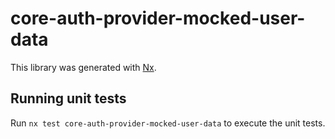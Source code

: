 # core-auth-provider-mocked-user-data

This library was generated with [Nx](https://nx.dev).

## Running unit tests

Run `nx test core-auth-provider-mocked-user-data` to execute the unit tests.
